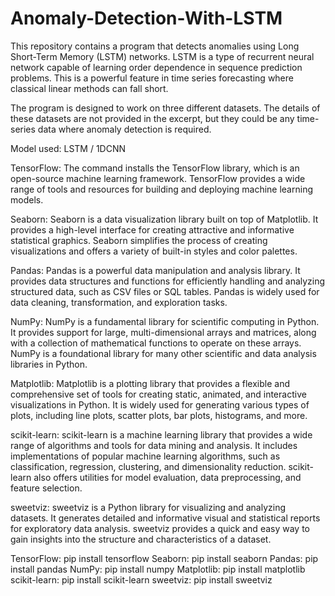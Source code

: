 # Anomaly-Detection-With-LSTM
This repository contains a program that detects anomalies using Long Short-Term Memory (LSTM) networks. LSTM is a type of recurrent neural network capable of learning order dependence in sequence prediction problems. This is a powerful feature in time series forecasting where classical linear methods can fall short.

The program is designed to work on three different datasets. The details of these datasets are not provided in the excerpt, but they could be any time-series data where anomaly detection is required.

Model used: LSTM / 1DCNN 

TensorFlow: The command installs the TensorFlow library, which is an open-source machine learning framework. TensorFlow provides a wide range of tools and resources for building and deploying machine learning models.

Seaborn: Seaborn is a data visualization library built on top of Matplotlib. It provides a high-level interface for creating attractive and informative statistical graphics. Seaborn simplifies the process of creating visualizations and offers a variety of built-in styles and color palettes.

Pandas: Pandas is a powerful data manipulation and analysis library. It provides data structures and functions for efficiently handling and analyzing structured data, such as CSV files or SQL tables. Pandas is widely used for data cleaning, transformation, and exploration tasks.

NumPy: NumPy is a fundamental library for scientific computing in Python. It provides support for large, multi-dimensional arrays and matrices, along with a collection of mathematical functions to operate on these arrays. NumPy is a foundational library for many other scientific and data analysis libraries in Python.

Matplotlib: Matplotlib is a plotting library that provides a flexible and comprehensive set of tools for creating static, animated, and interactive visualizations in Python. It is widely used for generating various types of plots, including line plots, scatter plots, bar plots, histograms, and more.

scikit-learn: scikit-learn is a machine learning library that provides a wide range of algorithms and tools for data mining and analysis. It includes implementations of popular machine learning algorithms, such as classification, regression, clustering, and dimensionality reduction. scikit-learn also offers utilities for model evaluation, data preprocessing, and feature selection.

sweetviz: sweetviz is a Python library for visualizing and analyzing datasets. It generates detailed and informative visual and statistical reports for exploratory data analysis. sweetviz provides a quick and easy way to gain insights into the structure and characteristics of a dataset.

TensorFlow: pip install tensorflow
Seaborn: pip install seaborn
Pandas: pip install pandas
NumPy: pip install numpy
Matplotlib: pip install matplotlib
scikit-learn: pip install scikit-learn
sweetviz: pip install sweetviz